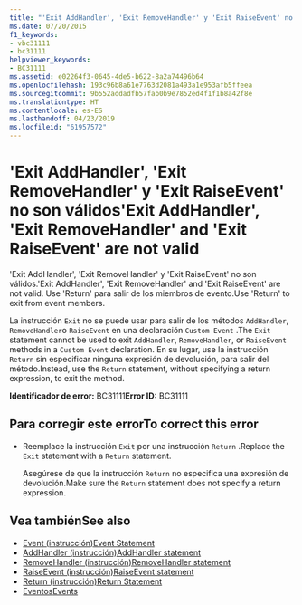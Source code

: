 ```yaml
---
title: "'Exit AddHandler', 'Exit RemoveHandler' y 'Exit RaiseEvent' no son válidos"
ms.date: 07/20/2015
f1_keywords:
- vbc31111
- bc31111
helpviewer_keywords:
- BC31111
ms.assetid: e02264f3-0645-4de5-b622-8a2a74496b64
ms.openlocfilehash: 193c96b8a61e7763d2081a493a1e953afb5ffeea
ms.sourcegitcommit: 9b552addadfb57fab0b9e7852ed4f1f1b8a42f8e
ms.translationtype: HT
ms.contentlocale: es-ES
ms.lasthandoff: 04/23/2019
ms.locfileid: "61957572"
---
```

# <a name="exit-addhandler-exit-removehandler-and-exit-raiseevent-are-not-valid"></a><span data-ttu-id="e3a9e-102">'Exit AddHandler', 'Exit RemoveHandler' y 'Exit RaiseEvent' no son válidos</span><span class="sxs-lookup"><span data-stu-id="e3a9e-102">'Exit AddHandler', 'Exit RemoveHandler' and 'Exit RaiseEvent' are not valid</span></span>
<span data-ttu-id="e3a9e-103">'Exit AddHandler', 'Exit RemoveHandler' y 'Exit RaiseEvent' no son válidos.</span><span class="sxs-lookup"><span data-stu-id="e3a9e-103">'Exit AddHandler', 'Exit RemoveHandler' and 'Exit RaiseEvent' are not valid.</span></span> <span data-ttu-id="e3a9e-104">Use 'Return' para salir de los miembros de evento.</span><span class="sxs-lookup"><span data-stu-id="e3a9e-104">Use 'Return' to exit from event members.</span></span>  
  
 <span data-ttu-id="e3a9e-105">La instrucción `Exit` no se puede usar para salir de los métodos `AddHandler`, `RemoveHandler`o `RaiseEvent` en una declaración `Custom Event` .</span><span class="sxs-lookup"><span data-stu-id="e3a9e-105">The `Exit` statement cannot be used to exit `AddHandler`, `RemoveHandler`, or `RaiseEvent` methods in a `Custom Event` declaration.</span></span> <span data-ttu-id="e3a9e-106">En su lugar, use la instrucción `Return` sin especificar ninguna expresión de devolución, para salir del método.</span><span class="sxs-lookup"><span data-stu-id="e3a9e-106">Instead, use the `Return` statement, without specifying a return expression, to exit the method.</span></span>  
  
 <span data-ttu-id="e3a9e-107">**Identificador de error:** BC31111</span><span class="sxs-lookup"><span data-stu-id="e3a9e-107">**Error ID:** BC31111</span></span>  
  
## <a name="to-correct-this-error"></a><span data-ttu-id="e3a9e-108">Para corregir este error</span><span class="sxs-lookup"><span data-stu-id="e3a9e-108">To correct this error</span></span>  
  
- <span data-ttu-id="e3a9e-109">Reemplace la instrucción `Exit` por una instrucción `Return` .</span><span class="sxs-lookup"><span data-stu-id="e3a9e-109">Replace the `Exit` statement with a `Return` statement.</span></span>  
  
     <span data-ttu-id="e3a9e-110">Asegúrese de que la instrucción `Return` no especifica una expresión de devolución.</span><span class="sxs-lookup"><span data-stu-id="e3a9e-110">Make sure the `Return` statement does not specify a return expression.</span></span>  
  
## <a name="see-also"></a><span data-ttu-id="e3a9e-111">Vea también</span><span class="sxs-lookup"><span data-stu-id="e3a9e-111">See also</span></span>

- [<span data-ttu-id="e3a9e-112">Event (instrucción)</span><span class="sxs-lookup"><span data-stu-id="e3a9e-112">Event Statement</span></span>](../../visual-basic/language-reference/statements/event-statement.md)
- [<span data-ttu-id="e3a9e-113">AddHandler (instrucción)</span><span class="sxs-lookup"><span data-stu-id="e3a9e-113">AddHandler statement</span></span>](~/docs/visual-basic/language-reference/statements/addhandler-statement.md)
- [<span data-ttu-id="e3a9e-114">RemoveHandler (instrucción)</span><span class="sxs-lookup"><span data-stu-id="e3a9e-114">RemoveHandler statement</span></span>](~/docs/visual-basic/language-reference/statements/removehandler-statement.md)
- [<span data-ttu-id="e3a9e-115">RaiseEvent (instrucción)</span><span class="sxs-lookup"><span data-stu-id="e3a9e-115">RaiseEvent statement</span></span>](~/docs/visual-basic/language-reference/statements/raiseevent-statement.md)
- [<span data-ttu-id="e3a9e-116">Return (instrucción)</span><span class="sxs-lookup"><span data-stu-id="e3a9e-116">Return Statement</span></span>](../../visual-basic/language-reference/statements/return-statement.md)
- [<span data-ttu-id="e3a9e-117">Eventos</span><span class="sxs-lookup"><span data-stu-id="e3a9e-117">Events</span></span>](../../visual-basic/programming-guide/language-features/events/index.md)
